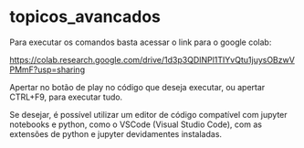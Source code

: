 # topicos_avancados 

Para executar os comandos basta acessar o link para o google colab: 

https://colab.research.google.com/drive/1d3p3QDINPl1TIYvQtu1juysOBzwVPMmF?usp=sharing

Apertar no botão de play no código que deseja executar, ou apertar CTRL+F9, para executar tudo.

Se desejar, é possível utilizar um editor de código compatível com jupyter notebooks e python, como 
o VSCode (Visual Studio Code), com as extensões de python e jupyter devidamentes instaladas.
